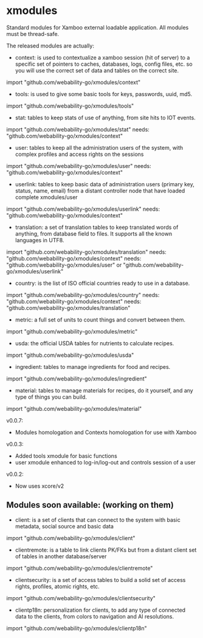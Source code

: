 # xmodules

Standard modules for Xamboo external loadable application.
All modules must be thread-safe.

The released modules are actually:

- context: is used to contextualize a xamboo session (hit of server) to a specific set of pointers to caches, databases, logs, config files, etc. so you will use the correct set of data and tables on the correct site.

import "github.com/webability-go/xmodules/context"


- tools: is used to give some basic tools for keys, passwords, uuid, md5.

import "github.com/webability-go/xmodules/tools"


- stat: tables to keep stats of use of anything, from site hits to IOT events.

import "github.com/webability-go/xmodules/stat"
needs: "github.com/webability-go/xmodules/context"


- user: tables to keep all the administration users of the system, with complex profiles and access rights on the sessions

import "github.com/webability-go/xmodules/user"
needs: "github.com/webability-go/xmodules/context"


- userlink: tables to keep basic data of administration users (primary key, status, name, email) from a distant controller node that have loaded complete xmodules/user

import "github.com/webability-go/xmodules/userlink"
needs: "github.com/webability-go/xmodules/context"


- translation: a set of translation tables to keep translated words of anything, from database field to files. It supports all the known languages in UTF8.

import "github.com/webability-go/xmodules/translation"
needs: "github.com/webability-go/xmodules/context"
needs: "github.com/webability-go/xmodules/user" or "github.com/webability-go/xmodules/userlink"


- country: is the list of ISO official countries ready to use in a database.

import "github.com/webability-go/xmodules/country"
needs: "github.com/webability-go/xmodules/context"
needs: "github.com/webability-go/xmodules/translation"


- metric: a full set of units to count things and convert between them.

import "github.com/webability-go/xmodules/metric"


- usda: the official USDA tables for nutrients to calculate recipes.

import "github.com/webability-go/xmodules/usda"


- ingredient: tables to manage ingredients for food and recipes.

import "github.com/webability-go/xmodules/ingredient"


- material: tables to manage materials for recipes, do it yourself, and any type of things you can build.

import "github.com/webability-go/xmodules/material"

v0.0.7:
- Modules homologation and Contexts homologation for use with Xamboo

v0.0.3:
- Added tools xmodule for basic functions
- user xmodule enhanced to log-in/log-out and controls session of a user

v0.0.2:
- Now uses xcore/v2




Modules soon available: (working on them)
------------------------------------------


- client: is a set of clients that can connect to the system with basic metadata, social source and basic data

import "github.com/webability-go/xmodules/client"


- clientremote: is a table to link clients PK/FKs but from a distant client set of tables in another database/server

import "github.com/webability-go/xmodules/clientremote"


- clientsecurity: is a set of access tables to build a solid set of access rights, profiles, atomic rights, etc.

import "github.com/webability-go/xmodules/clientsecurity"


- clientp18n: personalization for clients, to add any type of connected data to the clients, from colors to navigation and AI resolutions.

import "github.com/webability-go/xmodules/clientp18n"
